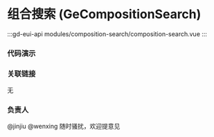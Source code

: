 # 组合搜索 (GeCompositionSearch)

:::gd-eui-api modules/composition-search/composition-search.vue
:::

### 代码演示

<code-box name="test-composition-search"></code-box>

### 关联链接

无

### 负责人

@jinjiu @wenxing 随时骚扰，欢迎提意见
